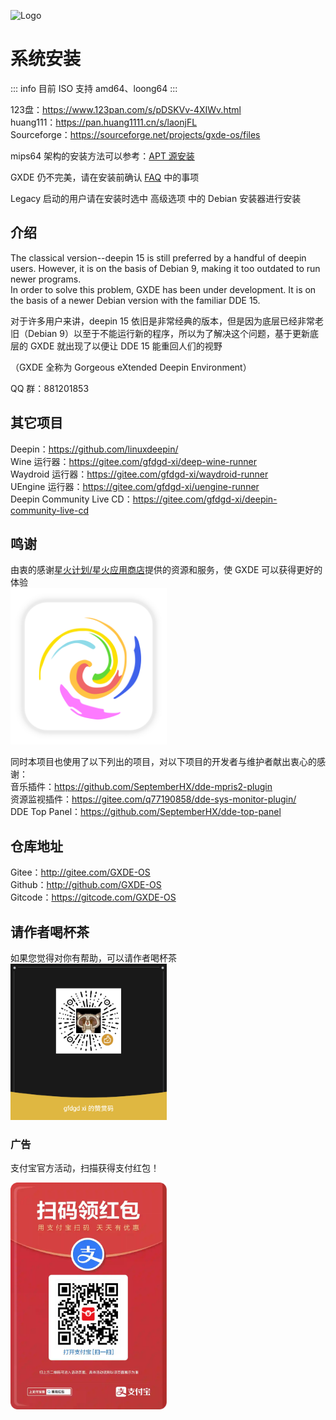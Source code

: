 ![Logo](/new-logo-long.png)

# 系统安装

::: info
目前 ISO 支持 amd64、loong64
:::

123盘：https://www.123pan.com/s/pDSKVv-4XIWv.html  
huang111：https://pan.huang1111.cn/s/laonjFL  
Sourceforge：https://sourceforge.net/projects/gxde-os/files

mips64 架构的安装方法可以参考：[APT 源安装](apt.md)

GXDE 仍不完美，请在安装前确认 [FAQ](faq.md) 中的事项

Legacy 启动的用户请在安装时选中 高级选项 中的 Debian 安装器进行安装

## 介绍

The classical version--deepin 15 is still preferred by a handful of deepin users. However, it is on the basis of Debian 9, making it too outdated to run newer programs.  
In order to solve this problem, GXDE has been under development. It is on the basis of a newer Debian version with the familiar DDE 15.

对于许多用户来讲，deepin 15 依旧是非常经典的版本，但是因为底层已经非常老旧（Debian 9）以至于不能运行新的程序，所以为了解决这个问题，基于更新底层的 GXDE 就出现了以便让 DDE 15 能重回人们的视野

（GXDE 全称为 Gorgeous eXtended Deepin Environment）

QQ 群：881201853

## 其它项目

Deepin：https://github.com/linuxdeepin/  
Wine 运行器：https://gitee.com/gfdgd-xi/deep-wine-runner  
Waydroid 运行器：https://gitee.com/gfdgd-xi/waydroid-runner  
UEngine 运行器：https://gitee.com/gfdgd-xi/uengine-runner  
Deepin Community Live CD：https://gitee.com/gfdgd-xi/deepin-community-live-cd

## 鸣谢

由衷的感谢[星火计划/星火应用商店](https://gitee.com/spark-store-project/)提供的资源和服务，使 GXDE 可以获得更好的体验  
<img src="./spark-store.svg" width="250"  />

同时本项目也使用了以下列出的项目，对以下项目的开发者与维护者献出衷心的感谢：  
音乐插件：https://github.com/SeptemberHX/dde-mpris2-plugin  
资源监视插件：https://gitee.com/q77190858/dde-sys-monitor-plugin/  
DDE Top Panel：https://github.com/SeptemberHX/dde-top-panel

## 仓库地址

Gitee：http://gitee.com/GXDE-OS  
Github：http://github.com/GXDE-OS  
Gitcode：https://gitcode.com/GXDE-OS

## 请作者喝杯茶

如果您觉得对你有帮助，可以请作者喝杯茶  
<img src="./Wechat.png" width="250"  />

### 广告

支付宝官方活动，扫描获得支付红包！

<p><img src="./advertisement0.jpg" width="250" ></p>
